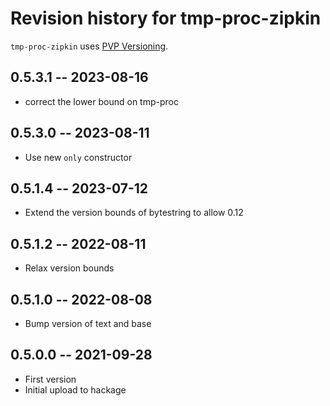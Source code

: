 # Revision history for tmp-proc-zipkin

`tmp-proc-zipkin` uses [PVP Versioning][1].

## 0.5.3.1 -- 2023-08-16

* correct the lower bound on tmp-proc

## 0.5.3.0 -- 2023-08-11

* Use new `only` constructor

## 0.5.1.4 -- 2023-07-12

* Extend the version bounds of bytestring to allow 0.12

## 0.5.1.2 -- 2022-08-11

*  Relax version bounds

## 0.5.1.0 -- 2022-08-08

* Bump version of text and base

## 0.5.0.0 -- 2021-09-28

* First version
* Initial upload to hackage

[1]: https://pvp.haskell.org
